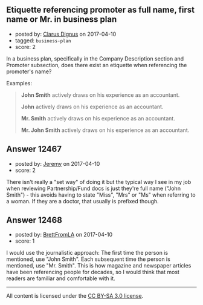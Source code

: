 ## Etiquette referencing promoter as full name, first name or Mr. in business plan

- posted by: [Clarus Dignus](https://stackexchange.com/users/3558610/clarus-dignus) on 2017-04-10
- tagged: `business-plan`
- score: 2

<p>In a business plan, specifically in the Company Description section and Promoter subsection, does there exist an etiquette when referencing the promoter's name?</p>

<p>Examples:</p>

<blockquote>
  <p><strong>John Smith</strong> actively draws on his experience as an accountant.</p>
  
  <p><strong>John</strong> actively draws on his experience as an accountant.</p>
  
  <p><strong>Mr. Smith</strong> actively draws on his experience as an accountant.</p>
  
  <p><strong>Mr. John Smith</strong> actively draws on his experience as an accountant.</p>
</blockquote>



## Answer 12467

- posted by: [Jeremy](https://stackexchange.com/users/8704241/jeremy) on 2017-04-10
- score: 2

<p>There isn't really a "set way" of doing it but the typical way I see in my job when reviewing Partnership/Fund docs  is just they're full name ("John Smith") - this avoids having to state "Miss", "Mrs" or "Ms" when referring to a woman. If they are a doctor, that usually is prefixed though.</p>



## Answer 12468

- posted by: [BrettFromLA](https://stackexchange.com/users/2813127/brettfromla) on 2017-04-10
- score: 1

<p>I would use the journalistic approach:  The first time the person is mentioned, use "John Smith".  Each subsequent time the person is mentioned, use "Mr. Smith".  This is how magazine and newspaper articles have been referencing people for decades, so I would think that most readers are familiar and comfortable with it.</p>




---

All content is licensed under the [CC BY-SA 3.0 license](https://creativecommons.org/licenses/by-sa/3.0/).
